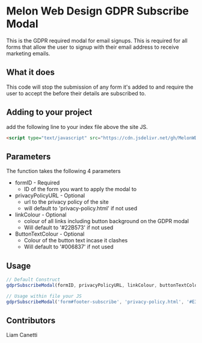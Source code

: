 # Melon Web Design GDPR Subscribe Modal

This is the GDPR required modal for email signups. This is required for all forms that allow the user to signup with their email address to receive marketing emails.

## What it does
This code will stop the submission of any form it's added to and require the user to accept the before their details are subscribed to.

## Adding to your project

add the following line to your index file above the site JS.
```html
<script type="text/javascript" src="https://cdn.jsdelivr.net/gh/MelonWD/gdpr-subscribe-modal@v1.0.1/grdp-subscribe-modal.js"></script>
```

## Parameters
The function takes the following 4 parameters

* formID - Required
    * ID of the form you want to apply the modal to
* privacyPolicyURL - Optional
    * url to the privacy policy of the site
    * will default to 'privacy-policy.html' if not used
* linkColour - Optional
    * colour of all links including button background on the GDPR modal
    * Will default to '#22B573' if not used
* ButtonTextColour - Optional
    * Colour of the button text incase it clashes
    * Will default to '#006837' if not used


## Usage 
```Javascript
// Default Construct
gdprSubscribeModal(formID, privacyPolicyURL, linkColour, buttonTextColour);
```
```Javascript
// Usage within file your JS
gdprSubscribeModal('form#footer-subscribe', 'privacy-policy.html', '#E31522', '#FFF');
```

## Contributors

Liam Canetti
